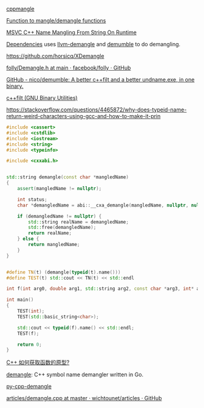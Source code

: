 [cppmangle](https://github.com/AVGTechnologies/cppmangle)

[Function to mangle/demangle functions](https://stackoverflow.com/questions/4939636/function-to-mangle-demangle-functions)

[MSVC C++ Name Mangling From String On Runtime](https://stackoverflow.com/questions/55159432/msvc-c-name-mangling-from-string-on-runtime)

[Dependencies](https://github.com/lucasg/Dependencies) uses [llvm-demangle](https://github.com/lucasg/Dependencies/tree/master/third_party/llvm-demangle) and [demumble](https://github.com/nico/demumble) to do demangling.

https://github.com/horsicq/XDemangle

[folly/Demangle.h at main · facebook/folly · GitHub](https://github.com/facebook/folly/blob/main/folly/Demangle.h)

[GitHub - nico/demumble: A better c++filt and a better undname.exe, in one binary.](https://github.com/nico/demumble)

[c++filt (GNU Binary Utilities)](https://sourceware.org/binutils/docs/binutils/c_002b_002bfilt.html)

https://stackoverflow.com/questions/4465872/why-does-typeid-name-return-weird-characters-using-gcc-and-how-to-make-it-prin

```cpp
#include <cassert>
#include <cstdlib>
#include <iostream>
#include <string>
#include <typeinfo>

#include <cxxabi.h>


std::string demangle(const char *mangledName)
{
    assert(mangledName != nullptr);

    int status;
    char *demangledName = abi::__cxa_demangle(mangledName, nullptr, nullptr, &status);

    if (demangledName != nullptr) {
        std::string realName = demangledName;
        std::free(demangledName);
        return realName;
    } else {
        return mangledName;
    }
}


#define TN(t) (demangle(typeid(t).name()))
#define TEST(t) std::cout << TN(t) << std::endl

int f(int arg0, double arg1, std::string arg2, const char *arg3, int* arg4, std::string& arg5);

int main()
{
    TEST(int);
    TEST(std::basic_string<char>);

    std::cout << typeid(f).name() << std::endl;
    TEST(f);

    return 0;
}
```

[C++ 如何获取函数的原型?](https://www.zhihu.com/question/278587865/answer/401159650)

[demangle](https://github.com/ianlancetaylor/demangle): C++ symbol name demangler written in Go.

[py-cpp-demangle](https://github.com/benfred/py-cpp-demangle)

[articles/demangle.cpp at master · wichtounet/articles · GitHub](https://github.com/wichtounet/articles/blob/master/src/demangle.cpp)